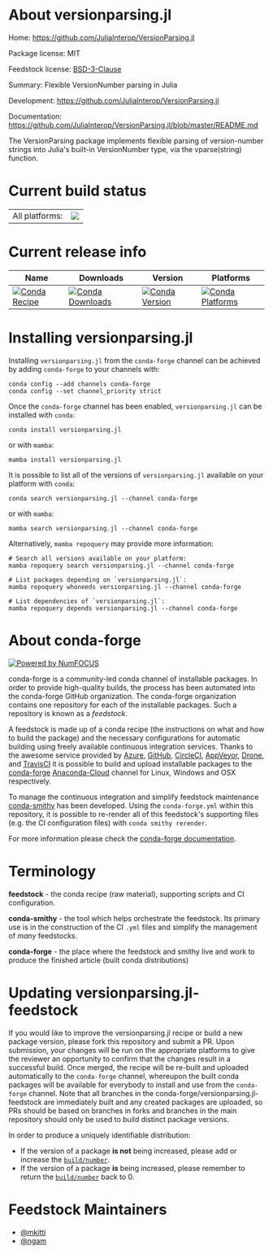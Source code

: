 About versionparsing.jl
=======================

Home: https://github.com/JuliaInterop/VersionParsing.jl

Package license: MIT

Feedstock license: [BSD-3-Clause](https://github.com/conda-forge/versionparsing.jl-feedstock/blob/main/LICENSE.txt)

Summary: Flexible VersionNumber parsing in Julia

Development: https://github.com/JuliaInterop/VersionParsing.jl

Documentation: https://github.com/JuliaInterop/VersionParsing.jl/blob/master/README.md

The VersionParsing package implements flexible parsing of version-number
strings into Julia's built-in VersionNumber type, via the vparse(string) function.


Current build status
====================


<table><tr><td>All platforms:</td>
    <td>
      <a href="https://dev.azure.com/conda-forge/feedstock-builds/_build/latest?definitionId=18214&branchName=main">
        <img src="https://dev.azure.com/conda-forge/feedstock-builds/_apis/build/status/versionparsing.jl-feedstock?branchName=main">
      </a>
    </td>
  </tr>
</table>

Current release info
====================

| Name | Downloads | Version | Platforms |
| --- | --- | --- | --- |
| [![Conda Recipe](https://img.shields.io/badge/recipe-versionparsing.jl-green.svg)](https://anaconda.org/conda-forge/versionparsing.jl) | [![Conda Downloads](https://img.shields.io/conda/dn/conda-forge/versionparsing.jl.svg)](https://anaconda.org/conda-forge/versionparsing.jl) | [![Conda Version](https://img.shields.io/conda/vn/conda-forge/versionparsing.jl.svg)](https://anaconda.org/conda-forge/versionparsing.jl) | [![Conda Platforms](https://img.shields.io/conda/pn/conda-forge/versionparsing.jl.svg)](https://anaconda.org/conda-forge/versionparsing.jl) |

Installing versionparsing.jl
============================

Installing `versionparsing.jl` from the `conda-forge` channel can be achieved by adding `conda-forge` to your channels with:

```
conda config --add channels conda-forge
conda config --set channel_priority strict
```

Once the `conda-forge` channel has been enabled, `versionparsing.jl` can be installed with `conda`:

```
conda install versionparsing.jl
```

or with `mamba`:

```
mamba install versionparsing.jl
```

It is possible to list all of the versions of `versionparsing.jl` available on your platform with `conda`:

```
conda search versionparsing.jl --channel conda-forge
```

or with `mamba`:

```
mamba search versionparsing.jl --channel conda-forge
```

Alternatively, `mamba repoquery` may provide more information:

```
# Search all versions available on your platform:
mamba repoquery search versionparsing.jl --channel conda-forge

# List packages depending on `versionparsing.jl`:
mamba repoquery whoneeds versionparsing.jl --channel conda-forge

# List dependencies of `versionparsing.jl`:
mamba repoquery depends versionparsing.jl --channel conda-forge
```


About conda-forge
=================

[![Powered by
NumFOCUS](https://img.shields.io/badge/powered%20by-NumFOCUS-orange.svg?style=flat&colorA=E1523D&colorB=007D8A)](https://numfocus.org)

conda-forge is a community-led conda channel of installable packages.
In order to provide high-quality builds, the process has been automated into the
conda-forge GitHub organization. The conda-forge organization contains one repository
for each of the installable packages. Such a repository is known as a *feedstock*.

A feedstock is made up of a conda recipe (the instructions on what and how to build
the package) and the necessary configurations for automatic building using freely
available continuous integration services. Thanks to the awesome service provided by
[Azure](https://azure.microsoft.com/en-us/services/devops/), [GitHub](https://github.com/),
[CircleCI](https://circleci.com/), [AppVeyor](https://www.appveyor.com/),
[Drone](https://cloud.drone.io/welcome), and [TravisCI](https://travis-ci.com/)
it is possible to build and upload installable packages to the
[conda-forge](https://anaconda.org/conda-forge) [Anaconda-Cloud](https://anaconda.org/)
channel for Linux, Windows and OSX respectively.

To manage the continuous integration and simplify feedstock maintenance
[conda-smithy](https://github.com/conda-forge/conda-smithy) has been developed.
Using the ``conda-forge.yml`` within this repository, it is possible to re-render all of
this feedstock's supporting files (e.g. the CI configuration files) with ``conda smithy rerender``.

For more information please check the [conda-forge documentation](https://conda-forge.org/docs/).

Terminology
===========

**feedstock** - the conda recipe (raw material), supporting scripts and CI configuration.

**conda-smithy** - the tool which helps orchestrate the feedstock.
                   Its primary use is in the construction of the CI ``.yml`` files
                   and simplify the management of *many* feedstocks.

**conda-forge** - the place where the feedstock and smithy live and work to
                  produce the finished article (built conda distributions)


Updating versionparsing.jl-feedstock
====================================

If you would like to improve the versionparsing.jl recipe or build a new
package version, please fork this repository and submit a PR. Upon submission,
your changes will be run on the appropriate platforms to give the reviewer an
opportunity to confirm that the changes result in a successful build. Once
merged, the recipe will be re-built and uploaded automatically to the
`conda-forge` channel, whereupon the built conda packages will be available for
everybody to install and use from the `conda-forge` channel.
Note that all branches in the conda-forge/versionparsing.jl-feedstock are
immediately built and any created packages are uploaded, so PRs should be based
on branches in forks and branches in the main repository should only be used to
build distinct package versions.

In order to produce a uniquely identifiable distribution:
 * If the version of a package **is not** being increased, please add or increase
   the [``build/number``](https://docs.conda.io/projects/conda-build/en/latest/resources/define-metadata.html#build-number-and-string).
 * If the version of a package **is** being increased, please remember to return
   the [``build/number``](https://docs.conda.io/projects/conda-build/en/latest/resources/define-metadata.html#build-number-and-string)
   back to 0.

Feedstock Maintainers
=====================

* [@mkitti](https://github.com/mkitti/)
* [@ngam](https://github.com/ngam/)

